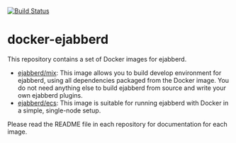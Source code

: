 
[![Build Status](https://travis-ci.org/processone/docker-ejabberd.svg)](https://travis-ci.org/processone/docker-ejabberd)

# docker-ejabberd

This repository contains a set of Docker images for ejabberd.

- [ejabberd/mix](https://hub.docker.com/r/ejabberd/mix/): This image allows you to build develop
  environment for ejabberd, using all dependencies packaged from the Docker image. You do not
  need anything else to build ejabberd from source and write your own ejabberd plugins.
- [ejabberd/ecs](https://hub.docker.com/r/ejabberd/ecs/): This image is suitable for running
  ejabberd with Docker in a simple, single-node setup.

Please read the README file in each repository for documentation for each image.
